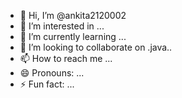 - 👋 Hi, I’m @ankita2120002
- 👀 I’m interested in ...
- 🌱 I’m currently learning ...
- 💞️ I’m looking to collaborate on .java..
- 📫 How to reach me ...
- 😄 Pronouns: ...
- ⚡ Fun fact: ...

<!---
ankita2120002/ankita2120002 is a ✨ special ✨ repository because its `README.md` (this file) appears on your GitHub profile.
You can click the Preview link to take a look at your changes.
--->
